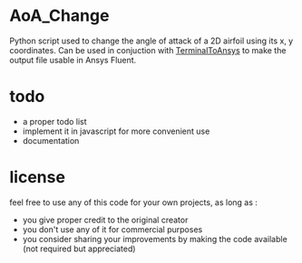 # AoA_Change
Python script used to change the angle of attack of a 2D airfoil using its x, y coordinates. Can be used in conjuction with [TerminalToAnsys](https://gist.github.com/pmparitakis/ded9b204dacbd31ece57a31e3f2e2364) to make the output file usable in Ansys Fluent.

# todo

  - a proper todo list
  - implement it in javascript for more convenient use
  - documentation

# license

feel free to use any of this code for your own projects, as long as :
  - you give proper credit to the original creator
  - you don't use any of it for commercial purposes
  - you consider sharing your improvements by making the code available (not required but appreciated)
